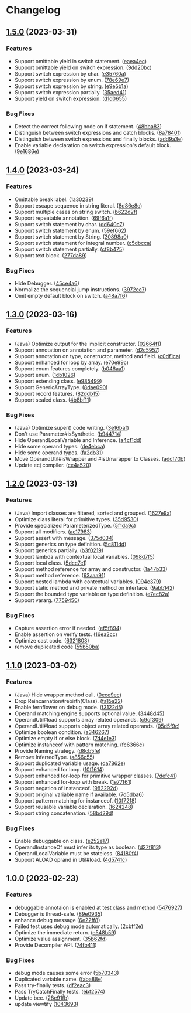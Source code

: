 # Changelog

## [1.5.0](https://github.com/teletha/reincarnation/compare/v1.4.0...v1.5.0) (2023-03-31)


### Features

* Support omittable yield in switch statement. ([eaea4ec](https://github.com/teletha/reincarnation/commit/eaea4eca083548478f6142f2b671363db6fc548c))
* Support omittable yield on switch expression. ([9dd20bc](https://github.com/teletha/reincarnation/commit/9dd20bc6834fcd76d9a983ad2e030042fb7056d6))
* Support switch expression by char. ([e35760a](https://github.com/teletha/reincarnation/commit/e35760a5a2179ee95a2c2861eabbb3157cc66e9b))
* Support switch expression by enum. ([78e69e7](https://github.com/teletha/reincarnation/commit/78e69e72502c8b381edfa36fd5481b30b69fd544))
* Support switch expression by string. ([e9e5b1a](https://github.com/teletha/reincarnation/commit/e9e5b1a440f631b56cd4fdd1f75476c11f1ff862))
* Support switch expression partially. ([35aed41](https://github.com/teletha/reincarnation/commit/35aed4149e271351ac4ebcc12d637d1bdf19135f))
* Support yield on switch expression. ([d1d0655](https://github.com/teletha/reincarnation/commit/d1d06550b439dc071783610b92a4fa894ef1d337))


### Bug Fixes

* Detect the correct following node on if statement. ([48bba83](https://github.com/teletha/reincarnation/commit/48bba835ec7ded57cba2d3c2396affac3875a7b9))
* Distinguish between switch expressions and catch blocks. ([8a7840f](https://github.com/teletha/reincarnation/commit/8a7840f734144ca84f167283555ffba895bf8215))
* Distinguish between switch expressions and finally blocks. ([add9a3e](https://github.com/teletha/reincarnation/commit/add9a3e15596ac6f2445e87d9f63b8b2077ea3fa))
* Enable variable declaration on switch expression's default block. ([9e1686e](https://github.com/teletha/reincarnation/commit/9e1686e93226b1efb5b34da68f231a181c5c6a38))

## [1.4.0](https://github.com/teletha/reincarnation/compare/v1.3.0...v1.4.0) (2023-03-24)


### Features

* Omittable break label. ([1a30239](https://github.com/teletha/reincarnation/commit/1a302391b06390ec7a95e8ab027c0c6bca7953b8))
* Support escape sequence in string literal. ([8d86e8c](https://github.com/teletha/reincarnation/commit/8d86e8c6ebfac0a1e3ea4f1dd038f5c131b761ff))
* Support multiple cases on string switch. ([b622d2f](https://github.com/teletha/reincarnation/commit/b622d2f0083e1d399e29b15b2d2cdb1401b7bcfc))
* Support repeatable annotation. ([69f6a1f](https://github.com/teletha/reincarnation/commit/69f6a1f8e5f8956e770e887d3868efebe70377d7))
* Support switch statement by char. ([dd640c7](https://github.com/teletha/reincarnation/commit/dd640c7645c1b4691e5e4dceb936626c33263e44))
* Support switch statement by enum. ([59ef662](https://github.com/teletha/reincarnation/commit/59ef662bf62ea6ee23adbe5a6026e9f6e4fa67a6))
* Support switch statement by String. ([30898a0](https://github.com/teletha/reincarnation/commit/30898a0938ed6c9072fb5e5d0ba687b92c2da76b))
* Support switch statement for integral number. ([c5dbcca](https://github.com/teletha/reincarnation/commit/c5dbccaa5b717d626e8a15f8d24dd47412b1478e))
* Support switch statement partially. ([cf8b475](https://github.com/teletha/reincarnation/commit/cf8b4758cc9fd080a472053d8bcaebabbd0a3a46))
* Support text block. ([277da89](https://github.com/teletha/reincarnation/commit/277da891450bc3919ed2463d68e39583deb1fd5b))


### Bug Fixes

* Hide Debugger. ([45ce4a6](https://github.com/teletha/reincarnation/commit/45ce4a6e6904f329d7e72eb4c09d93c8459d57bc))
* Normalize the sequencial jump instructions. ([3972ec7](https://github.com/teletha/reincarnation/commit/3972ec7bcf632e755529215d2cc2e0851ad073d1))
* Omit empty default block on switch. ([a48a7f6](https://github.com/teletha/reincarnation/commit/a48a7f64b9b64a7dc27367cf4de28c983a3904cf))

## [1.3.0](https://github.com/teletha/reincarnation/compare/v1.2.0...v1.3.0) (2023-03-16)


### Features

* (Java) Optimize output for the implicit constructor. ([02664f1](https://github.com/teletha/reincarnation/commit/02664f12eb8211f53bc8a6615d002232b45fa40b))
* Support annotation on annotation and parameter. ([d2c5957](https://github.com/teletha/reincarnation/commit/d2c5957c22ab58c885b8927e146651406ce1f3c3))
* Support annotation on type, constructor, method and field. ([c0df1ca](https://github.com/teletha/reincarnation/commit/c0df1ca178e4132576bd64dadb06257dd0f44320))
* Support enhanced for loop by array. ([e70e99c](https://github.com/teletha/reincarnation/commit/e70e99c4104cdb79bed2a758bb05eadb43d6b438))
* Support enum features completely. ([b046aa1](https://github.com/teletha/reincarnation/commit/b046aa10e27b0ac7980ee9088b922be0fc804ecd))
* Support enum. ([1db1026](https://github.com/teletha/reincarnation/commit/1db1026c467c8c3b960b2eb7ec0b92d5af8437ec))
* Support extending class. ([e985499](https://github.com/teletha/reincarnation/commit/e9854996837eb472ffaa8ea620452be1a6addb50))
* Support GenericArrayType. ([8dae090](https://github.com/teletha/reincarnation/commit/8dae09051ecf9a8d86470d8d0e826316bd43164b))
* Support record features. ([82ddb15](https://github.com/teletha/reincarnation/commit/82ddb159273fca01574604716e57de99f1c4593a))
* Support sealed class. ([4b8bf11](https://github.com/teletha/reincarnation/commit/4b8bf11a72d42ac09ffb72c081a6db294a3788bd))


### Bug Fixes

* (Java) Optimize super() code writing. ([3e16baf](https://github.com/teletha/reincarnation/commit/3e16baf2252b89363ecf77625bf647ab55ea5bc1))
* Don't use Parameter#isSynthetic. ([b944714](https://github.com/teletha/reincarnation/commit/b9447141da7a86b03cef119d01842a6c9f465f5b))
* Hide OperandLocalVariable and Inference. ([a4cf1dd](https://github.com/teletha/reincarnation/commit/a4cf1dd07ec3a1dc0233a262c608b3ccdd3131f0))
* Hide some operand types. ([de4ebca](https://github.com/teletha/reincarnation/commit/de4ebca488bab366b925c96099898168232ce460))
* Hide some operand types. ([fa2db31](https://github.com/teletha/reincarnation/commit/fa2db3160db418b15e034c972a76aa67496ba44a))
* Move OperandUtil#isWrapper and #isUnwrapper to Classes. ([adcf70b](https://github.com/teletha/reincarnation/commit/adcf70bfffdfcd37eb0b1b27874c9e2bb7376b8f))
* Update ecj compiler. ([ce4a520](https://github.com/teletha/reincarnation/commit/ce4a5205630aa8ebb7b7194204ec27ba2dd81e55))

## [1.2.0](https://github.com/teletha/reincarnation/compare/v1.1.0...v1.2.0) (2023-03-13)


### Features

* (Java) Import classes are filtered, sorted and grouped. ([1627e9a](https://github.com/teletha/reincarnation/commit/1627e9a6c522aa2f29a522bcceab37ea68fb72c8))
* Optimize class literal for primitive types. ([35d9530](https://github.com/teletha/reincarnation/commit/35d9530b3fa1ed3e927ab8da20b6b4ecd0ab761e))
* Provide specialized ParameterizedType. ([5f1da9c](https://github.com/teletha/reincarnation/commit/5f1da9ca8b932aa6f7d51185345d847a8f7db481))
* Support all modifiers. ([ae17983](https://github.com/teletha/reincarnation/commit/ae1798328ab9e6d58be70f337b1f1465b64ed6bc))
* Support assert with message. ([375d034](https://github.com/teletha/reincarnation/commit/375d0347b788cd366f6db2ab480fd4a580c34c01))
* Support generics on type definition. ([5c811dd](https://github.com/teletha/reincarnation/commit/5c811dd1ec2636f014a88f036f1317532dbf72a7))
* Support generics partially. ([b3f0219](https://github.com/teletha/reincarnation/commit/b3f0219a174c3fd8aaec8249bf41a3c439e7f88b))
* Support lambda with contextual local variables. ([098d7f5](https://github.com/teletha/reincarnation/commit/098d7f550aa66e9f3069ed0e30bfed8938f85566))
* Support local class. ([5dcc7e1](https://github.com/teletha/reincarnation/commit/5dcc7e1667e1b53a427a3876999a9fe2aac040c9))
* Support method reference for array and constructor. ([1a47b33](https://github.com/teletha/reincarnation/commit/1a47b330b6c30295b4fa90234608e856236343cc))
* Support method reference. ([63aaa91](https://github.com/teletha/reincarnation/commit/63aaa91ac041a217c35ac24d2ebcfe7bf72a81d3))
* Support nested lambda with contextual variables. ([094c379](https://github.com/teletha/reincarnation/commit/094c379e87f710d4241a8927c3786d2187b7bc74))
* Support static method and private method on interface. ([9abb142](https://github.com/teletha/reincarnation/commit/9abb142aafe4b570a3fd1aa7ce40a176800aeaca))
* Support the bounded type variable on type definition. ([e7ec82a](https://github.com/teletha/reincarnation/commit/e7ec82adb9cc273ffe1fcf8f260e770c0ba47163))
* Support vararg. ([7759450](https://github.com/teletha/reincarnation/commit/775945052831481cf9a1a9cfa9de0df9b1b63bd6))


### Bug Fixes

* Capture assertion error if needed. ([ef5f894](https://github.com/teletha/reincarnation/commit/ef5f894bf399d89c0aa51b838fe1f0e92784bd96))
* Enable assertion on verify tests. ([16ea2cc](https://github.com/teletha/reincarnation/commit/16ea2cc2030865c04ec7b125a6fbe565f81caaf7))
* Optimize cast code. ([6321803](https://github.com/teletha/reincarnation/commit/6321803022607286ec359533035306c8618c0b5c))
* remove duplicated code ([55b50ba](https://github.com/teletha/reincarnation/commit/55b50ba28c33f57295e838e2f63fecc9861a29ed))

## [1.1.0](https://github.com/teletha/reincarnation/compare/v1.0.0...v1.1.0) (2023-03-02)


### Features

* (Java) Hide wrapper method call. ([0ece9ec](https://github.com/teletha/reincarnation/commit/0ece9ec685b12c1d9027fd6c1b1b140b136e7f39))
* Drop Reincarnation#rebirth(Class). ([fa15a22](https://github.com/teletha/reincarnation/commit/fa15a221fefdf5d3b1a06c4d443530cb31ba3ece))
* Enable fernflower on debug mode. ([f3122d5](https://github.com/teletha/reincarnation/commit/f3122d5e3d441dcecf8efd5cd4981000732469e2))
* Operand matching engine supports optional value. ([3448d45](https://github.com/teletha/reincarnation/commit/3448d45c665c981343ca98886dcd8e0d60e94f0a))
* OperandUtil#load supports array related operands. ([c9cf309](https://github.com/teletha/reincarnation/commit/c9cf309dfe398c667adddfdd91ddf6a3630ec6f2))
* OperandUtil#load supports object array related operands. ([05d5f9c](https://github.com/teletha/reincarnation/commit/05d5f9c56c1b33be1706a41a03f26bf6d71f00df))
* Optimize boolean condition. ([a346267](https://github.com/teletha/reincarnation/commit/a3462678d9409b5095fb1dac0ed5271496760b9a))
* Optimize empty if or else block. ([7d4e1e3](https://github.com/teletha/reincarnation/commit/7d4e1e30c5c8a04e5ddaa9d78fbd2824144a4b67))
* Optimize instanceof with pattern matching. ([fc6366c](https://github.com/teletha/reincarnation/commit/fc6366cce254a8bb101a8ed320103d6cfa78bcb3))
* Provide Naming strategy. ([d8cb5fe](https://github.com/teletha/reincarnation/commit/d8cb5fe7e7adf3973fbceccb893933cfa96af4bc))
* Remove InferredType. ([a856c55](https://github.com/teletha/reincarnation/commit/a856c555fd66e0053ca3ea136f1fcd615ddc6384))
* Support duplicated variable usage. ([da7862e](https://github.com/teletha/reincarnation/commit/da7862e72a9dc5fe4e33b80aef2d13f0a3d379c9))
* Support enhanced for loop. ([10f1614](https://github.com/teletha/reincarnation/commit/10f1614740573ebcc609a3ba34211a71f7f82ed0))
* Support enhanced for-loop for primitive wrapper classes. ([7defc41](https://github.com/teletha/reincarnation/commit/7defc416589d720c62d6437335a00d16effc5785))
* Support enhanced for-loop with break. ([1e77f61](https://github.com/teletha/reincarnation/commit/1e77f61a4ba8ecadf21d5701da8d8c0ec703a512))
* Support negation of instanceof. ([982292d](https://github.com/teletha/reincarnation/commit/982292d987ea6591ce957b3245a8f8f50376e47b))
* Support original variable name if available. ([7d5dba6](https://github.com/teletha/reincarnation/commit/7d5dba685c63b4f7f8558107ed33ebc2fb27bfe3))
* Support pattern matching for instanceof. ([10f7218](https://github.com/teletha/reincarnation/commit/10f7218afe4edc67e6b0368c19d57b95956b846a))
* Support reusable variable declaration. ([1624248](https://github.com/teletha/reincarnation/commit/162424885b955e919c86171382190f5c2c13820d))
* Support string concatenation. ([58bd29d](https://github.com/teletha/reincarnation/commit/58bd29dbdfaef7dc3f171b2dd7ddc099442ecfe9))


### Bug Fixes

* Enable debuggable on class. ([e252e17](https://github.com/teletha/reincarnation/commit/e252e175332f4145a2c7b36cdd43508758b1b64b))
* OperandInstanceOf must infer its type as boolean. ([d27f813](https://github.com/teletha/reincarnation/commit/d27f813393ac10ad7ec4e7304f8bce0964b1f100))
* OperandLocalVariable must be stateless. ([84180f4](https://github.com/teletha/reincarnation/commit/84180f417172e2562f1a03945b2452489d35a098))
* Support ALOAD oprand in Util#load. ([4d5741c](https://github.com/teletha/reincarnation/commit/4d5741c05ee86318395f76a52e6393c057df010a))

## 1.0.0 (2023-02-23)


### Features

* debuggable annotaion is enabled at test class and method ([5476927](https://github.com/teletha/reincarnation/commit/5476927e9403dc4914e351f22e78227a21f6a480))
* Debugger is thread-safe. ([89e0935](https://github.com/teletha/reincarnation/commit/89e09354057c5572608f8302eb39901396d15f33))
* enhance debug message ([6e22ff8](https://github.com/teletha/reincarnation/commit/6e22ff88bb40109a12e69f3d989d4490d61d1b91))
* Failed test uses debug mode automatically. ([2cbff2e](https://github.com/teletha/reincarnation/commit/2cbff2e21e6ad29f1f83d426dbad2eda8272b7e5))
* Optimize the immediate return. ([e548b59](https://github.com/teletha/reincarnation/commit/e548b59e2c7cd74b604166900fe400686e473549))
* Optimize value assignment. ([35b62fd](https://github.com/teletha/reincarnation/commit/35b62fdc7b4a9910acf457ff5a7dabc0a3325f2c))
* Provide Decompiler API. ([74fb411](https://github.com/teletha/reincarnation/commit/74fb411a7912e313a0c58ae210001801866b05a0))


### Bug Fixes

* debug mode causes some error ([5b70343](https://github.com/teletha/reincarnation/commit/5b70343965d115d4306666ec7404d37c4717aaf4))
* Duplicated variable name. ([faba88e](https://github.com/teletha/reincarnation/commit/faba88e4d56ebe6a977e204b455fd213093ce924))
* Pass try-finally tests. ([df2eac3](https://github.com/teletha/reincarnation/commit/df2eac33026389b3a2f909dd336a54ea7ed941ab))
* Pass TryCatchFinally tests. ([ebf2574](https://github.com/teletha/reincarnation/commit/ebf2574895ca50278d122cf1bb3662463aa963a7))
* Update bee. ([28e91fb](https://github.com/teletha/reincarnation/commit/28e91fbd12e3cf6a01664b4aebfcf78d138ec85b))
* update viewtify ([1043693](https://github.com/teletha/reincarnation/commit/104369346dae6f0bf6f5637c2c30387f2e11484e))
